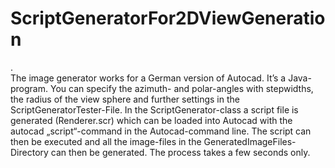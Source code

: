 # ScriptGeneratorFor2DViewGeneration
.  
The image generator works for a German version of Autocad. It’s a Java-program. You can specify the azimuth- and polar-angles with stepwidths, the radius of the view sphere and further settings in the ScriptGeneratorTester-File. In the ScriptGenerator-class a script file is generated (Renderer.scr) which can be loaded into Autocad with the autocad „script“-command in the Autocad-command line. The script can then be executed and all the image-files in the GeneratedImageFiles-Directory can then be generated. The process takes a few seconds only.
